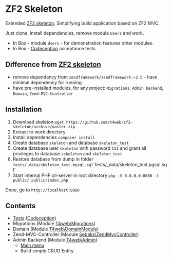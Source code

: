 # ZF2 Skeleton

Extended [ZF2 skeleton](https://github.com/zendframework/ZendSkeletonApplication). Simplifying build
application based on ZF2 MVC.

Just clone, install dependencies, remove module `Users` and work.

- In Box - module `Users` - for demonstration features other modules.
- In Box - [Codeception](https://github.com/Codeception/Codeception) acceptance tests.

## Difference from [ZF2 skeleton](https://github.com/zendframework/ZendSkeletonApplication)

- remove dependency from `zendframework/zendframework:~2.5` - have minimal dependency for running
- have pre-installed modules, for any project: `Migrations`, `Admin backend`, `Domain`, `Zend-MVC-Controller`

## Installation

1. Download skeleton `wget https://github.com/t4web/zf2-skeleton/archive/master.zip`
2. Extract to work directory
3. Install dependencies `composer install`
4. Create database `skeleton` and database `skeleton_test`
5. Create database user `skeleton` with password `111` and grant all privileges to database `sekeleton`
  and `skeleton_test`
6. Restore database from dump in folder `tests/_data/skeleton_test.mysql.sql`\`tests/_data/skeleton_test.pgsql.sql`
7. Start internal PHP cli-server in root directory `php -S 0.0.0.0:8080 -t public/ public/index.php`

Done, go to `http://localhost:8080`

## Contents

- [Tests](https://github.com/t4web/zf2-skeleton/blob/master/docs/tests.md) ([Codeception](https://github.com/Codeception/Codeception))
- Migrations (Module [T4web\Migrations](https://github.com/t4web/Migrations))
- Domain (Module [T4web\DomainModule](https://github.com/t4web/DomainModule))
- Zend-MVC-Controller (Module [Sebaks\ZendMvcController](https://github.com/sebaks/zend-mvc-controller))
- Admin Backend (Module [T4web\Admin](https://github.com/t4web/Admin))
  - [Main menu](https://github.com/t4web/zf2-skeleton/blob/master/docs/main-menu.md)
  - Build simply CRUD Entity

